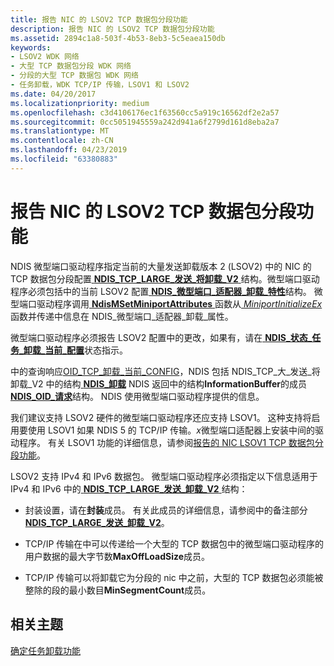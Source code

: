 ```yaml
---
title: 报告 NIC 的 LSOV2 TCP 数据包分段功能
description: 报告 NIC 的 LSOV2 TCP 数据包分段功能
ms.assetid: 2894c1a8-503f-4b53-8eb3-5c5eaea150db
keywords:
- LSOV2 WDK 网络
- 大型 TCP 数据包分段 WDK 网络
- 分段的大型 TCP 数据包 WDK 网络
- 任务卸载，WDK TCP/IP 传输，LSOV1 和 LSOV2
ms.date: 04/20/2017
ms.localizationpriority: medium
ms.openlocfilehash: c3d4106176ec1f63560cc5a919c16562df2e2a57
ms.sourcegitcommit: 0cc5051945559a242d941a6f2799d161d8eba2a7
ms.translationtype: MT
ms.contentlocale: zh-CN
ms.lasthandoff: 04/23/2019
ms.locfileid: "63380883"
---
```

# <a name="reporting-a-nics-lsov2-tcp-packet-segmentation-capabilities"></a>报告 NIC 的 LSOV2 TCP 数据包分段功能





NDIS 微型端口驱动程序指定当前的大量发送卸载版本 2 (LSOV2) 中的 NIC 的 TCP 数据包分段配置[ **NDIS\_TCP\_LARGE\_发送\_将卸载\_V2** ](https://msdn.microsoft.com/library/windows/hardware/ff567884)结构。微型端口驱动程序必须包括中的当前 LSOV2 配置[ **NDIS\_微型端口\_适配器\_卸载\_特性**](https://msdn.microsoft.com/library/windows/hardware/ff565930)结构。 微型端口驱动程序调用[ **NdisMSetMiniportAttributes** ](https://msdn.microsoft.com/library/windows/hardware/ff563672)函数从[ *MiniportInitializeEx* ](https://msdn.microsoft.com/library/windows/hardware/ff559389)函数并传递中信息在 NDIS\_微型端口\_适配器\_卸载\_属性。

微型端口驱动程序必须报告 LSOV2 配置中的更改，如果有，请在[ **NDIS\_状态\_任务\_卸载\_当前\_配置**](https://msdn.microsoft.com/library/windows/hardware/ff567424)状态指示。

中的查询响应[OID\_TCP\_卸载\_当前\_CONFIG](https://msdn.microsoft.com/library/windows/hardware/ff569805)，NDIS 包括 NDIS\_TCP\_大\_发送\_将卸载\_V2 中的结构[ **NDIS\_卸载**](https://msdn.microsoft.com/library/windows/hardware/ff566599) NDIS 返回中的结构**InformationBuffer**的成员[ **NDIS\_OID\_请求**](https://msdn.microsoft.com/library/windows/hardware/ff566710)结构。 NDIS 使用微型端口驱动程序提供的信息。

我们建议支持 LSOV2 硬件的微型端口驱动程序还应支持 LSOV1。 这种支持将启用要使用 LSOV1 如果 NDIS 5 的 TCP/IP 传输。*x*微型端口适配器上安装中间的驱动程序。 有关 LSOV1 功能的详细信息，请参阅[报告的 NIC LSOV1 TCP 数据包分段功能](reporting-a-nic-s-lsov1-tcp-packet-segmentation-capabilities.md)。

LSOV2 支持 IPv4 和 IPv6 数据包。 微型端口驱动程序必须指定以下信息适用于 IPv4 和 IPv6 中的[ **NDIS\_TCP\_LARGE\_发送\_卸载\_V2** ](https://msdn.microsoft.com/library/windows/hardware/ff567884)结构：

-   封装设置，请在**封装**成员。 有关此成员的详细信息，请参阅中的备注部分[ **NDIS\_TCP\_LARGE\_发送\_卸载\_V2**](https://msdn.microsoft.com/library/windows/hardware/ff567884)。

-   TCP/IP 传输在中可以传递给一个大型的 TCP 数据包中的微型端口驱动程序的用户数据的最大字节数**MaxOffLoadSize**成员。

-   TCP/IP 传输可以将卸载它为分段的 nic 中之前，大型的 TCP 数据包必须能被整除的段的最小数目**MinSegmentCount**成员。

## <a name="related-topics"></a>相关主题


[确定任务卸载功能](determining-task-offload-capabilities.md)

 

 







